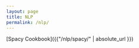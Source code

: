 ```yaml
---
layout: page
title: NLP
permalink: /nlp/
---
```



[Spacy Cookbook]({{"/nlp/spacy/" | absolute_url }})



